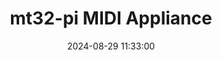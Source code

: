 ---
layout: post
title: mt32-pi MIDI Appliance
summary: 
date: '2024-08-29 11:33:00'
#tags: [MIDI, Sound Cards]
tags: [MIDI]
---